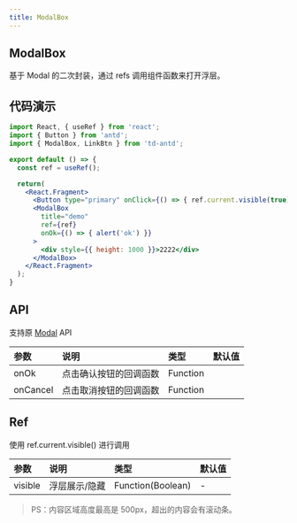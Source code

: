 ```yaml
---
title: ModalBox
---
```


## ModalBox

基于 Modal 的二次封装，通过 refs 调用组件函数来打开浮层。

## 代码演示

```jsx
import React, { useRef } from 'react';
import { Button } from 'antd';
import { ModalBox, LinkBtn } from 'td-antd';

export default () => {
  const ref = useRef();

  return(
    <React.Fragment>
      <Button type="primary" onClick={() => { ref.current.visible(true) }}>show</Button>
      <ModalBox
        title="demo"
        ref={ref}
        onOk={() => { alert('ok') }}
      >
        <div style={{ height: 1000 }}>2222</div>
      </ModalBox>
    </React.Fragment>
  );
}
```

## API

支持原 [Modal](https://ant-design.gitee.io/components/modal-cn/) API

|参数|说明|类型|默认值|
|:--|:--|:--|:--|
|onOk|点击确认按钮的回调函数|Function||
|onCancel|点击取消按钮的回调函数|Function||

## Ref

使用 ref.current.visible() 进行调用

|参数|说明|类型|默认值|
|:--|:--|:--|:--|
|visible|浮层展示/隐藏|Function(Boolean)|-|

> PS：内容区域高度最高是 500px，超出的内容会有滚动条。
